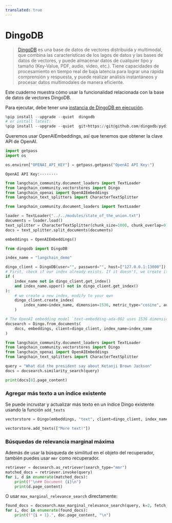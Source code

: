 ```yaml
---
translated: true
---
```


# DingoDB

>[DingoDB](https://dingodb.readthedocs.io/en/latest/) es una base de datos de vectores distribuida y multimodal, que combina las características de los lagos de datos y las bases de datos de vectores, y puede almacenar datos de cualquier tipo y tamaño (Key-Value, PDF, audio, video, etc.). Tiene capacidades de procesamiento en tiempo real de baja latencia para lograr una rápida comprensión y respuesta, y puede realizar análisis instantáneos y procesar datos multimodales de manera eficiente.

Este cuaderno muestra cómo usar la funcionalidad relacionada con la base de datos de vectores DingoDB.

Para ejecutar, debe tener una [instancia de DingoDB en ejecución](https://github.com/dingodb/dingo-deploy/blob/main/README.md).

```python
%pip install --upgrade --quiet  dingodb
# or install latest:
%pip install --upgrade --quiet  git+https://git@github.com/dingodb/pydingo.git
```

Queremos usar OpenAIEmbeddings, así que tenemos que obtener la clave API de OpenAI.

```python
import getpass
import os

os.environ["OPENAI_API_KEY"] = getpass.getpass("OpenAI API Key:")
```

```output
OpenAI API Key:········
```

```python
from langchain_community.document_loaders import TextLoader
from langchain_community.vectorstores import Dingo
from langchain_openai import OpenAIEmbeddings
from langchain_text_splitters import CharacterTextSplitter
```

```python
from langchain_community.document_loaders import TextLoader

loader = TextLoader("../../modules/state_of_the_union.txt")
documents = loader.load()
text_splitter = CharacterTextSplitter(chunk_size=1000, chunk_overlap=0)
docs = text_splitter.split_documents(documents)

embeddings = OpenAIEmbeddings()
```

```python
from dingodb import DingoDB

index_name = "langchain_demo"

dingo_client = DingoDB(user="", password="", host=["127.0.0.1:13000"])
# First, check if our index already exists. If it doesn't, we create it
if (
    index_name not in dingo_client.get_index()
    and index_name.upper() not in dingo_client.get_index()
):
    # we create a new index, modify to your own
    dingo_client.create_index(
        index_name=index_name, dimension=1536, metric_type="cosine", auto_id=False
    )

# The OpenAI embedding model `text-embedding-ada-002 uses 1536 dimensions`
docsearch = Dingo.from_documents(
    docs, embeddings, client=dingo_client, index_name=index_name
)
```

```python
from langchain_community.document_loaders import TextLoader
from langchain_community.vectorstores import Dingo
from langchain_openai import OpenAIEmbeddings
from langchain_text_splitters import CharacterTextSplitter
```

```python
query = "What did the president say about Ketanji Brown Jackson"
docs = docsearch.similarity_search(query)
```

```python
print(docs[0].page_content)
```

### Agregar más texto a un índice existente

Se puede incrustar y actualizar más texto en un índice Dingo existente usando la función `add_texts`

```python
vectorstore = Dingo(embeddings, "text", client=dingo_client, index_name=index_name)

vectorstore.add_texts(["More text!"])
```

### Búsquedas de relevancia marginal máxima

Además de usar la búsqueda de similitud en el objeto del recuperador, también puedes usar `mmr` como recuperador.

```python
retriever = docsearch.as_retriever(search_type="mmr")
matched_docs = retriever.invoke(query)
for i, d in enumerate(matched_docs):
    print(f"\n## Document {i}\n")
    print(d.page_content)
```

O usar `max_marginal_relevance_search` directamente:

```python
found_docs = docsearch.max_marginal_relevance_search(query, k=2, fetch_k=10)
for i, doc in enumerate(found_docs):
    print(f"{i + 1}.", doc.page_content, "\n")
```
